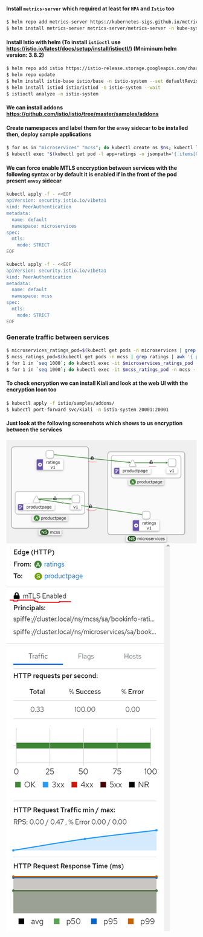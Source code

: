 #### Install `metrics-server` which required at least for `HPA` and `Istio` too

```bash
$ helm repo add metrics-server https://kubernetes-sigs.github.io/metrics-server/
$ helm install metrics-server metrics-server/metrics-server -n kube-system
```

#### Install Istio with helm (To install `istioctl` use https://istio.io/latest/docs/setup/install/istioctl/) (Mniminum helm version: 3.8.2)
```bash
$ helm repo add istio https://istio-release.storage.googleapis.com/charts
$ helm repo update
$ helm install istio-base istio/base -n istio-system --set defaultRevision=default --create-namespace
$ helm install istiod istio/istiod -n istio-system --wait
$ istioctl analyze -n istio-system
```

#### We can install addons https://github.com/istio/istio/tree/master/samples/addons

#### Create namespaces and label them for the `envoy` sidecar to be installed then, deploy sample applications

```bash
$ for ns in "microservices" "mcss"; do kubectl create ns $ns; kubectl label namespace $ns istio-injection=enabled; kubectl apply -f istio/samples/bookinfo/platform/kube/bookinfo.yaml -n $ns; istioctl proxy-status -n $ns; done
$ kubectl exec "$(kubectl get pod -l app=ratings -o jsonpath='{.items[0].metadata.name}' -n microservices)" -n microservices -c ratings -- curl -sS productpage:9080/productpage | grep -o "<title>.*</title>"
```

#### We can force enable MTLS enccryption between services with the following syntax or by default it is enabled if in the front of the pod present `envoy` sidecar
```bash
kubectl apply -f - <<EOF
apiVersion: security.istio.io/v1beta1
kind: PeerAuthentication
metadata:
  name: default
  namespace: microservices
spec:
  mtls:
    mode: STRICT
EOF

kubectl apply -f - <<EOF
apiVersion: security.istio.io/v1beta1
kind: PeerAuthentication
metadata:
  name: default
  namespace: mcss
spec:
  mtls:
    mode: STRICT
EOF
```

### Generate traffic between services

```bash
$ microservices_ratings_pod=$(kubectl get pods -n microservices | grep ratings | awk '{ print $1 }')
$ mcss_ratings_pod=$(kubectl get pods -n mcss | grep ratings | awk '{ print $1 }')
$ for 1 in `seq 1000`; do kubectl exec -it $microservices_ratings_pod -n microservices -- curl productpage.mcss.svc.cluster.local:9080; done
$ for 1 in `seq 1000`; do kubectl exec -it $mcss_ratings_pod -n mcss -- curl productpage.microservices.svc.cluster.local:9080; done
```

#### To check encryption we can install Kiali and look at the web UI with the encryption Icon too

```bash
$ kubectl apply -f istio/samples/addons/
$ kubectl port-forward svc/kiali -n istio-system 20001:20001
```

#### Just look at the following screenshots which shows to us encryption between the services
![Kiali Image 1](img/kiali1.png)
![Kiali Image 2](img/kiali2.png)
